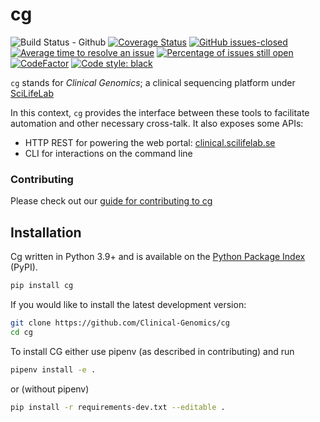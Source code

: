 # cg
![Build Status - Github][gh-actions-badge]
[![Coverage Status][coveralls-image]][coveralls-url]
[![GitHub issues-closed][closed-issues-img]][closed-issues-url]
[![Average time to resolve an issue][ismaintained-resolve-img]][ismaintained-resolve-url]
[![Percentage of issues still open][ismaintained-open-rate-img]][ismaintained-open-rate-url]
[![CodeFactor][codefactor-badge]][codefactor-url]
[![Code style: black][black-image]][black-url]


`cg` stands for _Clinical Genomics_; a clinical sequencing platform under [SciLifeLab][scilife]

In this context, `cg` provides the interface between these tools to facilitate automation and other necessary cross-talk. It also exposes some APIs:

- HTTP REST for powering the web portal: [clinical.scilifelab.se][portal]
- CLI for interactions on the command line

### Contributing

Please check out our [guide for contributing to cg](CONTRIBUTING.md)

## Installation

Cg written in Python 3.9+ and is available on the [Python Package Index][pypi] (PyPI).

```bash
pip install cg
```

If you would like to install the latest development version:

```bash
git clone https://github.com/Clinical-Genomics/cg
cd cg
```
To install CG either use pipenv (as described in contributing) and run
```bash
pipenv install -e .
```

or (without pipenv)

```bash
pip install -r requirements-dev.txt --editable .
```


[portal]: https://clinical.scilifelab.se/
[trailblazer]: https://github.com/Clinical-Genomics/trailblazer
[housekeeper]: https://github.com/Clinical-Genomics/housekeeper
[genotype]: https://github.com/Clinical-Genomics/genotype
[scilife]: https://www.scilifelab.se/
[pypi]: https://pypi.org/


[black]: https://black.readthedocs.io/en/stable/

<!-- badges -->

[coveralls-url]: https://coveralls.io/github/Clinical-Genomics/cg
[coveralls-image]: https://coveralls.io/repos/github/Clinical-Genomics/cg/badge.svg?branch=master

[gh-actions-badge]: https://github.com/Clinical-Genomics/cg/workflows/Tests%20and%20coveralls/badge.svg
[closed-issues-img]: https://img.shields.io/github/issues-closed/Clinical-Genomics/cg.svg
[closed-issues-url]: https://GitHub.com/Clinical-Genomics/cg/issues?q=is%3Aissue+is%3Aclosed
[ismaintained-resolve-img]: http://isitmaintained.com/badge/resolution/Clinical-Genomics/cg.svg
[ismaintained-resolve-url]: http://isitmaintained.com/project/Clinical-Genomics/cg
[ismaintained-open-rate-img]: http://isitmaintained.com/badge/open/Clinical-Genomics/cg.svg
[ismaintained-open-rate-url]: http://isitmaintained.com/project/Clinical-Genomics/cg
[codefactor-badge]: https://www.codefactor.io/repository/github/clinical-genomics/cg/badge
[codefactor-url]: https://www.codefactor.io/repository/github/clinical-genomics/cg
[black-image]: https://img.shields.io/badge/code%20style-black-000000.svg
[black-url]: https://github.com/psf/black
